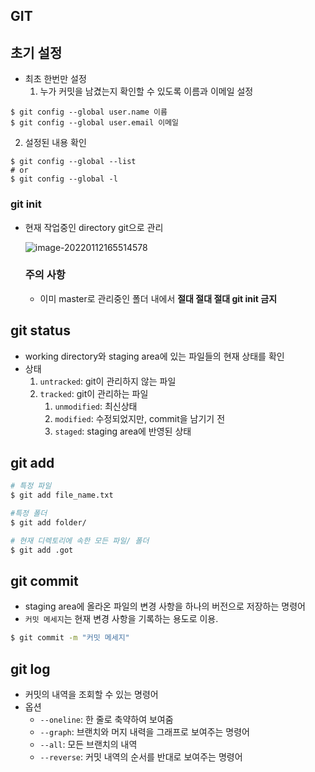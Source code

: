 ## GIT

## 초기 설정

- 최초 한번만 설정
  1. 누가 커밋을 남겼는지 확인할 수 있도록 이름과 이메일 설정

```
$ git config --global user.name 이름
$ git config --global user.email 이메일
```

2. 설정된 내용 확인

```
$ git config --global --list
# or
$ git config --global -l
```



### git init

- 현재 작업중인 directory git으로 관리

  ![image-20220112165514578](GIT.assets/image-20220112165514578.png)

  ### 주의 사항

  - 이미 master로 관리중인 폴더 내에서 **절대 절대 절대 git init 금지**



## git status

- working directory와 staging area에 있는 파일들의 현재 상태를 확인
- 상태
  1. `untracked`: git이 관리하지 않는 파일
  2. `tracked`: git이 관리하는 파일
     1. `unmodified`: 최신상태
     2. `modified`: 수정되었지만, commit을 남기기 전
     3. `staged`: staging area에 반영된 상태

## git add

```bash
# 특정 파일
$ git add file_name.txt

#특정 폴더
$ git add folder/

# 현재 디렉토리에 속한 모든 파일/ 폴더
$ git add .got
```



## git commit

- staging area에 올라온 파일의 변경 사항을 하나의 버전으로 저장하는 명령어
- `커밋 메세지`는 현재 변경 사항을 기록하는 용도로 이용.

```bash
$ git commit -m "커밋 메세지"
```



## git log

- 커밋의 내역을 조회할 수 있는 명령어
- 옵션
  - `--oneline`: 한 줄로 축약하여 보여줌
  - `--graph`: 브랜치와 머지 내력을 그래프로 보여주는 명령어
  - `--all`: 모든 브랜치의 내역
  - `--reverse`: 커밋 내역의 순서를 반대로 보여주는 명령어

